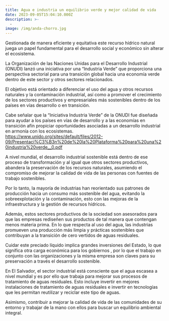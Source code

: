 ```yaml
---
title: Agua e industria un equilibrio verde y mejor calidad de vida
date: 2023-09-05T15:04:10.000Z
description: >-
  -
image: /img/anda-chorro.jpg
---
```


Gestionada de manera eficiente y equitativa este recurso hídrico natural juega un papel fundamental para el desarrollo social y económico sin alterar el ecosistema.

La Organización de las Naciones Unidas para el Desarrollo Industrial (ONUDI) lanzó una iniciativa por una “Industria Verde” que proporciona una perspectiva sectorial para una transición global hacia una economía verde dentro de este sector y otros sectores relacionados. 

El objetivo está orientado a diferenciar el uso del agua y otros recursos naturales y la contaminación industrial, así como a promover el crecimiento de los sectores productivos y empresariales más sostenibles dentro de los países en vías desarrollo o en transición.

Cabe señalar que la “Iniciativa Industria Verde” de la ONUDI fue diseñada para ayudar a los países en vías de desarrollo y a las economías en transición afín propiciar oportunidades asociadas a un desarrollo industrial en armonía con los ecosistemas. https://www.unido.org/sites/default/files/2012-09/Presentaci%C3%B3n%20de%20la%20Plataforma%20para%20una%20industria%20verde__0.pdf

A nivel mundial, el desarrollo industrial sostenible está dentro de ese proceso de transformación y al igual que otros sectores productivos, abandera la preservación de los recursos naturales, asumiendo el compromiso de mejorar la calidad de vida de las personas con fuentes de trabajo sostenibles.

Por lo tanto, la mayoría de industrias han reorientado sus patrones de producción hacia un consumo más sostenible del agua, evitando la sobreexplotación y la contaminación, esto con las mejoras de la infraestructura y la gestión de recursos hídricos.

Además, estos sectores productivos de la sociedad son asesorados para que las empresas rediseñen sus productos de tal manera que contengan menos materia prima.
En lo que respecta al uso del agua, las industrias promueven una producción más limpia y prácticas sostenibles que contribuyan a la transición de cero vertidos de aguas residuales.

Cuidar este preciado líquido implica grandes inversiones del Estado, lo que significa otra carga económica para los gobiernos , por lo que el trabajo en conjunto con las organizaciones y la misma empresa son claves para su preservación a través el desarrollo sostenible.

En El Salvador, el sector industrial está consciente que el agua escasea a nivel mundial y es por ello que  trabaja para mejorar sus procesos de tratamiento de aguas residuales. Esto incluye invertir en mejores instalaciones de tratamiento de aguas residuales e invertir en tecnologías que les permitan reutilizar y reciclar este tipo de aguas. 

Asimismo, contribuir a mejorar la calidad de vida de las comunidades de su entorno y trabajar de la mano con ellos para buscar un equilibrio ambiental integral.







